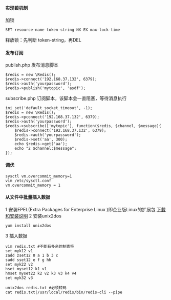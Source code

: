 #### **实现锁机制**
加锁
```
SET resource-name token-string NX EX max-lock-time
```
释放锁：先判断 token-string，再DEL

#### **发布订阅**
publish.php 发布消息脚本
```
$redis = new \Redis();
$redis->connect('192.168.37.132', 6379);
$redis->auth('yourpassword');
$redis->publish('mytopic', 'asdf');
```
subscribe.php 订阅脚本，该脚本会一直阻塞，等待消息执行
```
ini_set('default_socket_timeout', -1);
$redis = new \Redis();
$redis->pconnect('192.168.37.132', 6379);
$redis->auth('yourpassword');
$redis->subscribe(['mytopic'], function($redis, $channel, $message){
    $redis->connect('192.168.37.132', 6379);
    $redis->auth('yourpassword');
    $redis->set('aa', 300);
    echo $redis->get('aa');
    echo "2 $channel:$message";
});
```
#### **调优**
```
sysctl vm.overcommit_memory=1
vim /etc/sysctl.conf
vm.overcommit_memory = 1
```
#### **从文件中批量插入数据**
1 安装EPEL(Extra Packages for Enterprise Linux )即企业版Linux的扩展包
[下载和安装说明](https://pkgs.org/download/epel-release)
2 安装unix2dos
```
yum install unix2dos
```
3 插入数据
```
vim redis.txt #不能有多余的制表符
set myk12 v1
zadd zset12 0 a 1 b 3 c
sadd sset12 e f g hh
set myk22 v2
hset myset12 k1 v1
hmset myset22 k2 v2 k3 v3 k4 v4
set myk32 v3

unix2dos redis.txt #必须转码
cat redis.txt|/usr/local/redis/bin/redis-cli --pipe
```